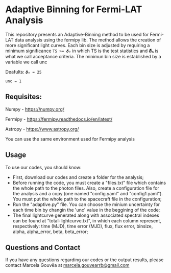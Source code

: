 # Adaptive Binning for Fermi-LAT Analysis

This repository presents an Adaptive-Binning method to be used for Fermi-LAT data analysis using the fermipy lib. The method allows the creation of more significant light curves. Each bin size is adjusted by requiring a minimum significance ```TS >= 𝜹₀``` in which TS is the test statistics and 𝜹₀ is what we call acceptance criteria. The minimun bin size is established by a variable we call unc 

Deafults: 
```𝜹₀ = 25```

```unc = 1```

## Requisites:

Numpy - https://numpy.org/

Fermipy - https://fermipy.readthedocs.io/en/latest/

Astropy - https://www.astropy.org/

You can use the same environment used for Fermipy analysis

## Usage

To use our codes, you should know:
- First, download our codes and create a folder for the analysis;
- Before running the code, you must create a "files.txt" file which contains the whole path to the photon files. Also, create a configuration file for the analysis and a copy (one named "config.yaml" and "config1.yaml"). You must put the whole path to the spacecraft file in the configuration;
- Run the "adaptive.py" file. You can choose the minium uncertainty for each time bin by changin the 'unc' value in the beggining of the code; 
- The final lightcurve generated along with associated spectral indexes can be found at "total-lightcurve.txt", in which each column represent, respectively: time (MJD), time error (MJD), flux, flux error, binsize, alpha, alpha_error, beta, beta_error;

## Questions and Contact

If you have any questions regarding our codes or the output results, please contact Marcela Gouvêa at marcela.gouvearrb@gmail.com
